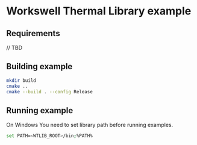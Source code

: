 # Workswell Thermal Library example

## Requirements
// TBD


## Building example
```sh
mkdir build
cmake ..
cmake --build . --config Release
```

## Running example
On Windows You need to set library path before running examples.

```sh
set PATH=<WTLIB_ROOT>/bin;%PATH%
```
